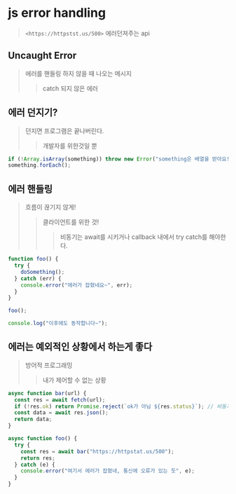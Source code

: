 # js error handling

> `<https://httpstst.us/500>` 에러던져주는 api

## Uncaught Error

> 에러를 핸들링 하지 않을 때 나오는 메시지
>
> > catch 되지 않은 에러

## 에러 던지기?

> 던지면 프로그램은 끝나버린다.
>
> > 개발자를 위한것일 뿐

```js
if (!Array.isArray(something)) throw new Error("something은 배열을 받아요!.");
something.forEach();
```

## 에러 핸들링

> 흐름이 끊기지 않게!
>
> > 클라이언트를 위한 것!
> >
> > > 비동기는 await를 시키거나 callback 내에서 try catch를 해야한다.

```js
function foo() {
  try {
    doSomething();
  } catch (err) {
    console.error("에러가 잡혔네요~", err);
  }
}

foo();

console.log("이후에도 동작합니다~");
```

## 에러는 예외적인 상황에서 하는게 좋다

> 방어적 프로그래밍
>
> > 내가 제어할 수 없는 상황

```js
async function bar(url) {
  const res = await fetch(url);
  if (!res.ok) return Promise.reject(`ok가 아님 ${res.status}`); // 비동기에서는 throw 보다 Promise가 더 정확
  const data = await res.json();
  return data;
}

async function foo() {
  try {
    const res = await bar("https://httpstat.us/500");
    return res;
  } catch (e) {
    console.error("여기서 에러가 잡혔네, 통신에 오류가 있는 듯", e);
  }
}
```
